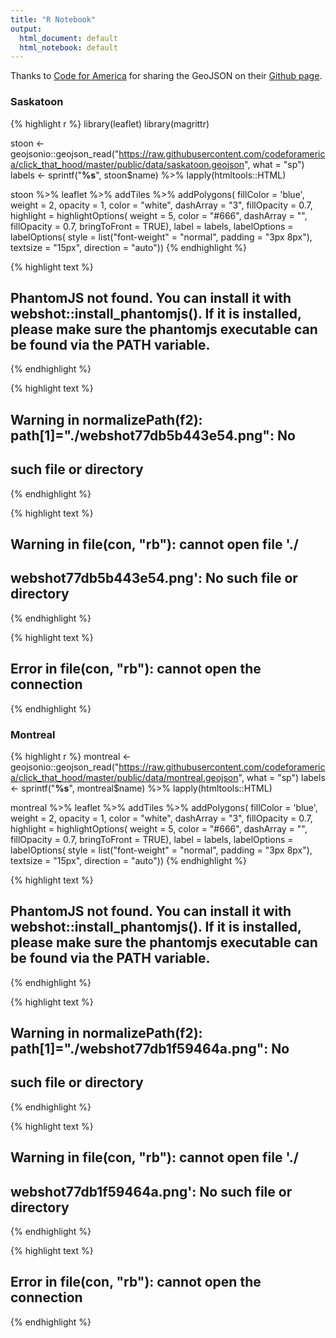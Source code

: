 ```yaml
---
title: "R Notebook"
output:
  html_document: default
  html_notebook: default
---
```


Thanks to [Code for America](http://codeforamerica.org) for sharing the GeoJSON on their [Github page](https://github.com/codeforamerica/click_that_hood).

### Saskatoon


{% highlight r %}
library(leaflet)
library(magrittr)

stoon <- geojsonio::geojson_read("https://raw.githubusercontent.com/codeforamerica/click_that_hood/master/public/data/saskatoon.geojson",
                        what = "sp") 
labels <- sprintf("<strong>%s</strong>",
                  stoon$name) %>% 
    lapply(htmltools::HTML)

stoon %>%
    leaflet %>%
    addTiles %>%
    addPolygons(
        fillColor = 'blue',
        weight = 2,
        opacity = 1,
        color = "white",
        dashArray = "3",
        fillOpacity = 0.7,
        highlight = highlightOptions(
            weight = 5,
            color = "#666",
            dashArray = "",
            fillOpacity = 0.7,
            bringToFront = TRUE),
        label = labels,
        labelOptions = labelOptions(
            style = list("font-weight" = "normal", padding = "3px 8px"),
            textsize = "15px",
            direction = "auto"))
{% endhighlight %}



{% highlight text %}
## PhantomJS not found. You can install it with webshot::install_phantomjs(). If it is installed, please make sure the phantomjs executable can be found via the PATH variable.
{% endhighlight %}



{% highlight text %}
## Warning in normalizePath(f2): path[1]="./webshot77db5b443e54.png": No
## such file or directory
{% endhighlight %}



{% highlight text %}
## Warning in file(con, "rb"): cannot open file './
## webshot77db5b443e54.png': No such file or directory
{% endhighlight %}



{% highlight text %}
## Error in file(con, "rb"): cannot open the connection
{% endhighlight %}

### Montreal


{% highlight r %}
montreal <- geojsonio::geojson_read("https://raw.githubusercontent.com/codeforamerica/click_that_hood/master/public/data/montreal.geojson",
                        what = "sp") 
labels <- sprintf("<strong>%s</strong>",
                  montreal$name) %>% 
    lapply(htmltools::HTML)

montreal %>%
    leaflet %>%
    addTiles %>%
    addPolygons(
        fillColor = 'blue',
        weight = 2,
        opacity = 1,
        color = "white",
        dashArray = "3",
        fillOpacity = 0.7,
        highlight = highlightOptions(
            weight = 5,
            color = "#666",
            dashArray = "",
            fillOpacity = 0.7,
            bringToFront = TRUE),
        label = labels,
        labelOptions = labelOptions(
            style = list("font-weight" = "normal", padding = "3px 8px"),
            textsize = "15px",
            direction = "auto"))
{% endhighlight %}



{% highlight text %}
## PhantomJS not found. You can install it with webshot::install_phantomjs(). If it is installed, please make sure the phantomjs executable can be found via the PATH variable.
{% endhighlight %}



{% highlight text %}
## Warning in normalizePath(f2): path[1]="./webshot77db1f59464a.png": No
## such file or directory
{% endhighlight %}



{% highlight text %}
## Warning in file(con, "rb"): cannot open file './
## webshot77db1f59464a.png': No such file or directory
{% endhighlight %}



{% highlight text %}
## Error in file(con, "rb"): cannot open the connection
{% endhighlight %}


